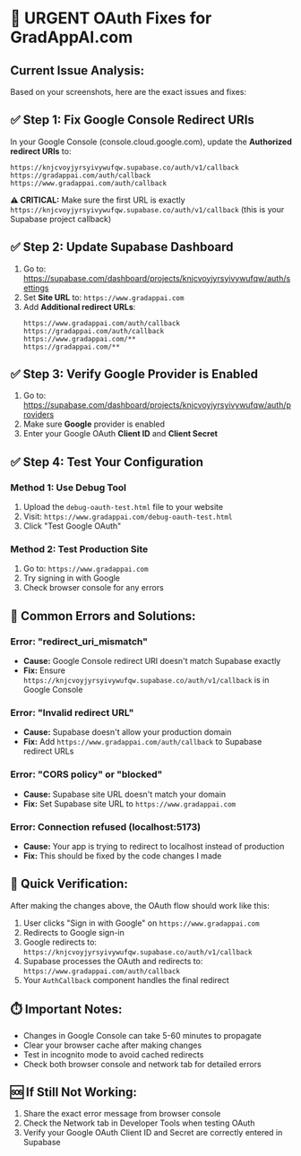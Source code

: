 # 🚨 URGENT OAuth Fixes for GradAppAI.com

## Current Issue Analysis:
Based on your screenshots, here are the exact issues and fixes:

## ✅ **Step 1: Fix Google Console Redirect URIs**

In your Google Console (console.cloud.google.com), update the **Authorized redirect URIs** to:

```
https://knjcvoyjyrsyivywufqw.supabase.co/auth/v1/callback
https://gradappai.com/auth/callback
https://www.gradappai.com/auth/callback
```

**⚠️ CRITICAL:** Make sure the first URL is exactly `https://knjcvoyjyrsyivywufqw.supabase.co/auth/v1/callback` (this is your Supabase project callback)

## ✅ **Step 2: Update Supabase Dashboard**

1. Go to: https://supabase.com/dashboard/projects/knjcvoyjyrsyivywufqw/auth/settings
2. Set **Site URL** to: `https://www.gradappai.com`
3. Add **Additional redirect URLs**:
   ```
   https://www.gradappai.com/auth/callback
   https://gradappai.com/auth/callback
   https://www.gradappai.com/**
   https://gradappai.com/**
   ```

## ✅ **Step 3: Verify Google Provider is Enabled**

1. Go to: https://supabase.com/dashboard/projects/knjcvoyjyrsyivywufqw/auth/providers
2. Make sure **Google** provider is enabled
3. Enter your Google OAuth **Client ID** and **Client Secret**

## ✅ **Step 4: Test Your Configuration**

### Method 1: Use Debug Tool
1. Upload the `debug-oauth-test.html` file to your website
2. Visit: `https://www.gradappai.com/debug-oauth-test.html`
3. Click "Test Google OAuth"

### Method 2: Test Production Site
1. Go to: `https://www.gradappai.com`
2. Try signing in with Google
3. Check browser console for any errors

## 🐛 **Common Errors and Solutions:**

### Error: "redirect_uri_mismatch"
- **Cause:** Google Console redirect URI doesn't match Supabase exactly
- **Fix:** Ensure `https://knjcvoyjyrsyivywufqw.supabase.co/auth/v1/callback` is in Google Console

### Error: "Invalid redirect URL" 
- **Cause:** Supabase doesn't allow your production domain
- **Fix:** Add `https://www.gradappai.com/auth/callback` to Supabase redirect URLs

### Error: "CORS policy" or "blocked"
- **Cause:** Supabase site URL doesn't match your domain  
- **Fix:** Set Supabase site URL to `https://www.gradappai.com`

### Error: Connection refused (localhost:5173)
- **Cause:** Your app is trying to redirect to localhost instead of production
- **Fix:** This should be fixed by the code changes I made

## 🎯 **Quick Verification:**

After making the changes above, the OAuth flow should work like this:

1. User clicks "Sign in with Google" on `https://www.gradappai.com`
2. Redirects to Google sign-in
3. Google redirects to: `https://knjcvoyjyrsyivywufqw.supabase.co/auth/v1/callback`
4. Supabase processes the OAuth and redirects to: `https://www.gradappai.com/auth/callback`
5. Your `AuthCallback` component handles the final redirect

## ⏱️ **Important Notes:**
- Changes in Google Console can take 5-60 minutes to propagate
- Clear your browser cache after making changes
- Test in incognito mode to avoid cached redirects
- Check both browser console and network tab for detailed errors

## 🆘 **If Still Not Working:**
1. Share the exact error message from browser console
2. Check the Network tab in Developer Tools when testing OAuth
3. Verify your Google OAuth Client ID and Secret are correctly entered in Supabase
